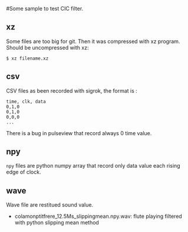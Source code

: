 #Some sample to test CIC filter.

## xz

Some files are too big for git. Then it was compressed with xz program. Should
be uncompressed with xz:

```
$ xz filename.xz 
```

## csv

CSV files as been recorded with sigrok, the format is :

```
time, clk, data
0,1,0
0,1,0
0,0,0
...
```

There is a bug in pulseview that record always 0 time value.

## npy

`npy` files are python numpy array that record only data value each rising edge
of clock.


## wave

Wave file are restitued sound value.

- colamonptitfrere_12.5Ms_slippingmean.npy.wav: flute playing filtered with
  python slipping mean method 
